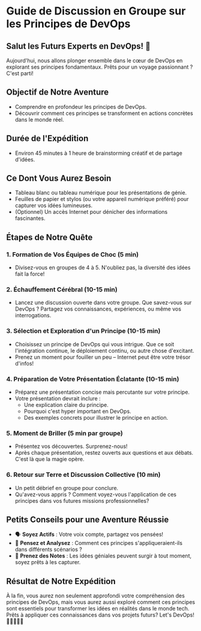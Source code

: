 # Guide de Discussion en Groupe sur les Principes de DevOps

## Salut les Futurs Experts en DevOps! 🚀
Aujourd'hui, nous allons plonger ensemble dans le cœur de DevOps en explorant ses principes fondamentaux. Prêts pour un voyage passionnant ? C'est parti! 

## Objectif de Notre Aventure
- Comprendre en profondeur les principes de DevOps.
- Découvrir comment ces principes se transforment en actions concrètes dans le monde réel.

## Durée de l'Expédition
- Environ 45 minutes à 1 heure de brainstorming créatif et de partage d'idées.

## Ce Dont Vous Aurez Besoin
- Tableau blanc ou tableau numérique pour les présentations de génie.
- Feuilles de papier et stylos (ou votre appareil numérique préféré) pour capturer vos idées lumineuses.
- (Optionnel) Un accès Internet pour dénicher des informations fascinantes.

## Étapes de Notre Quête

### 1. Formation de Vos Équipes de Choc (5 min)
- Divisez-vous en groupes de 4 à 5. N'oubliez pas, la diversité des idées fait la force!

### 2. Échauffement Cérébral (10-15 min)
- Lancez une discussion ouverte dans votre groupe. Que savez-vous sur DevOps ? Partagez vos connaissances, expériences, ou même vos interrogations.

### 3. Sélection et Exploration d'un Principe (10-15 min)
- Choisissez un principe de DevOps qui vous intrigue. Que ce soit l'intégration continue, le déploiement continu, ou autre chose d'excitant.
- Prenez un moment pour fouiller un peu – Internet peut être votre trésor d'infos!

### 4. Préparation de Votre Présentation Éclatante (10-15 min)
- Préparez une présentation concise mais percutante sur votre principe.
- Votre présentation devrait inclure :
  - Une explication claire du principe.
  - Pourquoi c'est hyper important en DevOps.
  - Des exemples concrets pour illustrer le principe en action.

### 5. Moment de Briller (5 min par groupe)
- Présentez vos découvertes. Surprenez-nous!
- Après chaque présentation, restez ouverts aux questions et aux débats. C'est là que la magie opère.

### 6. Retour sur Terre et Discussion Collective (10 min)
- Un petit débrief en groupe pour conclure.
- Qu'avez-vous appris ? Comment voyez-vous l'application de ces principes dans vos futures missions professionnelles?

## Petits Conseils pour une Aventure Réussie
- 🗣️ **Soyez Actifs** : Votre voix compte, partagez vos pensées!
- 🤔 **Pensez et Analysez** : Comment ces principes s'appliqueraient-ils dans différents scénarios ?
- 📝 **Prenez des Notes** : Les idées géniales peuvent surgir à tout moment, soyez prêts à les capturer.

## Résultat de Notre Expédition
À la fin, vous aurez non seulement approfondi votre compréhension des principes de DevOps, mais vous aurez aussi exploré comment ces principes sont essentiels pour transformer les idées en réalités dans le monde tech. Prêts à appliquer ces connaissances dans vos projets futurs? Let's DevOps! 🌟👩‍💻👨‍💻